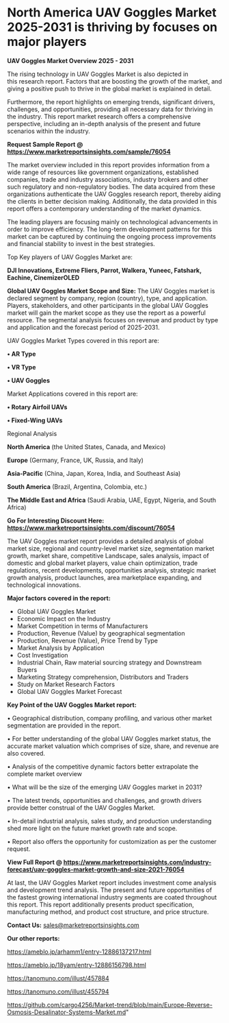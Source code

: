 # North America UAV Goggles Market 2025-2031 is thriving by focuses on major players

<Strong> UAV Goggles Market Overview 2025 - 2031</strong>

The rising technology in UAV Goggles Market is also depicted in this research report. Factors that are boosting the growth of the market, and giving a positive push to thrive in the global market is explained in detail.

Furthermore, the report highlights on emerging trends, significant drivers, challenges, and opportunities, providing all necessary data for thriving in the industry. This report market research offers a comprehensive perspective, including an in-depth analysis of the present and future scenarios within the industry.

<strong>Request Sample Report @ <a href=https://www.marketreportsinsights.com/sample/76054>https://www.marketreportsinsights.com/sample/76054</a></strong>

The market overview included in this report provides information from a wide range of resources like government organizations, established companies, trade and industry associations, industry brokers and other such regulatory and non-regulatory bodies. The data acquired from these organizations authenticate the UAV Goggles research report, thereby aiding the clients in better decision making. Additionally, the data provided in this report offers a contemporary understanding of the market dynamics.

The leading players are focusing mainly on technological advancements in order to improve efficiency. The long-term development patterns for this market can be captured by continuing the ongoing process improvements and financial stability to invest in the best strategies.

Top Key players of UAV Goggles Market are:

<strong>DJI Innovations, Extreme Fliers, Parrot, Walkera, Yuneec, Fatshark, Eachine, CinemizerOLED</strong>

<strong><b>Global UAV Goggles Market Scope and Size:</b></strong>
The UAV Goggles market is declared segment by company, region (country), type, and application. Players, stakeholders, and other participants in the global UAV Goggles market will gain the market scope as they use the report as a powerful resource. The segmental analysis focuses on revenue and product by type and application and the forecast period of 2025-2031.

UAV Goggles Market Types covered in this report are:

<strong>• AR Type

• VR Type

• UAV Goggles</strong>

Market Applications covered in this report are:

<strong>• Rotary Airfoil UAVs

• Fixed-Wing UAVs</strong> 

Regional Analysis

<strong>North America</strong> (the United States, Canada, and Mexico)

<strong>Europe</strong> (Germany, France, UK, Russia, and Italy)

<strong>Asia-Pacific</strong> (China, Japan, Korea, India, and Southeast Asia)

<strong>South America</strong> (Brazil, Argentina, Colombia, etc.)

<strong>The Middle East and Africa</strong> (Saudi Arabia, UAE, Egypt, Nigeria, and South Africa)

<strong>Go For Interesting Discount Here: <a href=https://www.marketreportsinsights.com/discount/76054>https://www.marketreportsinsights.com/discount/76054</a></strong>

The UAV Goggles market report provides a detailed analysis of global market size, regional and country-level market size, segmentation market growth, market share, competitive Landscape, sales analysis, impact of domestic and global market players, value chain optimization, trade regulations, recent developments, opportunities analysis, strategic market growth analysis, product launches, area marketplace expanding, and technological innovations.

<strong><b>Major factors covered in the report:</b></strong>
<ul>
  <li>Global UAV Goggles Market </li>
  <li>Economic Impact on the Industry</li>
  <li>Market Competition in terms of Manufacturers</li>
  <li>Production, Revenue (Value) by geographical segmentation</li>
  <li>Production, Revenue (Value), Price Trend by Type</li>
  <li>Market Analysis by Application</li>
  <li>Cost Investigation</li>
  <li>Industrial Chain, Raw material sourcing strategy and Downstream Buyers</li>
  <li>Marketing Strategy comprehension, Distributors and Traders</li>
  <li>Study on Market Research Factors</li>
  <li>Global UAV Goggles Market Forecast</li>
</ul>

<strong><b>Key Point of the UAV Goggles Market report:</b></strong>

• Geographical distribution, company profiling, and various other market segmentation are provided in the report.

• For better understanding of the global UAV Goggles market status, the accurate market valuation which comprises of size, share, and revenue are also covered.

• Analysis of the competitive dynamic factors better extrapolate the complete market overview

• What will be the size of the emerging UAV Goggles market in 2031?

• The latest trends, opportunities and challenges, and growth drivers provide better construal of the UAV Goggles Market.

• In-detail industrial analysis, sales study, and production understanding shed more light on the future market growth rate and scope.

• Report also offers the opportunity for customization as per the customer request.

<strong><b>View Full Report @ <a href=https://www.marketreportsinsights.com/industry-forecast/uav-goggles-market-growth-and-size-2021-76054>https://www.marketreportsinsights.com/industry-forecast/uav-goggles-market-growth-and-size-2021-76054</a></b></strong>


At last, the UAV Goggles Market report includes investment come analysis and development trend analysis. The present and future opportunities of the fastest growing international industry segments are coated throughout this report. This report additionally presents product specification, manufacturing method, and product cost structure, and price structure.

<strong>Contact Us:</strong>
sales@marketreportsinsights.com

<strong>Our other reports:</strong>

<a href=https://ameblo.jp/arhamm1/entry-12886137217.html>https://ameblo.jp/arhamm1/entry-12886137217.html</a>

<a href=https://ameblo.jp/18yam/entry-12886156798.html>https://ameblo.jp/18yam/entry-12886156798.html</a>

<a href=https://tanomuno.com/illust/457884>https://tanomuno.com/illust/457884</a>

<a href=https://tanomuno.com/illust/455794>https://tanomuno.com/illust/455794</a>

<a href=https://github.com/cargo4256/Market-trend/blob/main/Europe-Reverse-Osmosis-Desalinator-Systems-Market.md>https://github.com/cargo4256/Market-trend/blob/main/Europe-Reverse-Osmosis-Desalinator-Systems-Market.md</a>"
